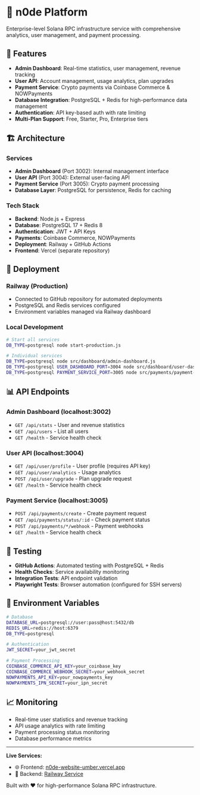 # 🚀 n0de Platform

Enterprise-level Solana RPC infrastructure service with comprehensive analytics, user management, and payment processing.

## 🌟 Features

- **Admin Dashboard**: Real-time statistics, user management, revenue tracking
- **User API**: Account management, usage analytics, plan upgrades  
- **Payment Service**: Crypto payments via Coinbase Commerce & NOWPayments
- **Database Integration**: PostgreSQL + Redis for high-performance data management
- **Authentication**: API key-based auth with rate limiting
- **Multi-Plan Support**: Free, Starter, Pro, Enterprise tiers

## 🏗️ Architecture

### Services
- **Admin Dashboard** (Port 3002): Internal management interface
- **User API** (Port 3004): External user-facing API
- **Payment Service** (Port 3005): Crypto payment processing
- **Database Layer**: PostgreSQL for persistence, Redis for caching

### Tech Stack
- **Backend**: Node.js + Express
- **Database**: PostgreSQL 17 + Redis 8
- **Authentication**: JWT + API Keys
- **Payments**: Coinbase Commerce, NOWPayments
- **Deployment**: Railway + GitHub Actions
- **Frontend**: Vercel (separate repository)

## 🚀 Deployment

### Railway (Production)
- Connected to GitHub repository for automated deployments
- PostgreSQL and Redis services configured
- Environment variables managed via Railway dashboard

### Local Development
```bash
# Start all services
DB_TYPE=postgresql node start-production.js

# Individual services
DB_TYPE=postgresql node src/dashboard/admin-dashboard.js
DB_TYPE=postgresql USER_DASHBOARD_PORT=3004 node src/dashboard/user-dashboard.js  
DB_TYPE=postgresql PAYMENT_SERVICE_PORT=3005 node src/payments/payment-service.js
```

## 📊 API Endpoints

### Admin Dashboard (localhost:3002)
- `GET /api/stats` - User and revenue statistics
- `GET /api/users` - List all users
- `GET /health` - Service health check

### User API (localhost:3004)  
- `GET /api/user/profile` - User profile (requires API key)
- `GET /api/user/analytics` - Usage analytics
- `POST /api/user/upgrade` - Plan upgrade request
- `GET /health` - Service health check

### Payment Service (localhost:3005)
- `POST /api/payments/create` - Create payment request
- `GET /api/payments/status/:id` - Check payment status
- `POST /api/payments/*/webhook` - Payment webhooks
- `GET /health` - Service health check

## 🧪 Testing

- **GitHub Actions**: Automated testing with PostgreSQL + Redis
- **Health Checks**: Service availability monitoring  
- **Integration Tests**: API endpoint validation
- **Playwright Tests**: Browser automation (configured for SSH servers)

## 🔐 Environment Variables

```bash
# Database
DATABASE_URL=postgresql://user:pass@host:5432/db
REDIS_URL=redis://host:6379
DB_TYPE=postgresql

# Authentication  
JWT_SECRET=your_jwt_secret

# Payment Processing
COINBASE_COMMERCE_API_KEY=your_coinbase_key
COINBASE_COMMERCE_WEBHOOK_SECRET=your_webhook_secret
NOWPAYMENTS_API_KEY=your_nowpayments_key
NOWPAYMENTS_IPN_SECRET=your_ipn_secret
```

## 📈 Monitoring

- Real-time user statistics and revenue tracking
- API usage analytics with rate limiting
- Payment processing status monitoring
- Database performance metrics

---

**Live Services:**
- 🌐 Frontend: [n0de-website-umber.vercel.app](https://n0de-website-umber.vercel.app)
- 🚂 Backend: [Railway Service](https://n0de-backend-production-4e34.up.railway.app)

Built with ❤️ for high-performance Solana RPC infrastructure.